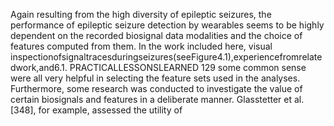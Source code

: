 Again resulting from the high diversity of epileptic seizures, the performance of epileptic
seizure detection by wearables seems to be highly dependent on the recorded biosignal data
modalities and the choice of features computed from them. In the work included here, visual
inspectionofsignaltracesduringseizures(seeFigure4.1),experiencefromrelatedwork,and6.1. PRACTICALLESSONSLEARNED 129
some common sense were all very helpful in selecting the feature sets used in the analyses.
Furthermore, some research was conducted to investigate the value of certain biosignals and
features in a deliberate manner. Glasstetter et al. [348], for example, assessed the utility of